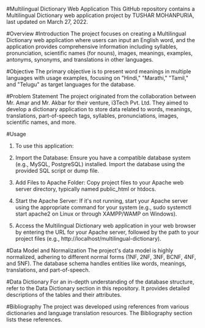 #Multilingual Dictionary Web Application
This GitHub repository contains a Multilingual Dictionary web application project by TUSHAR MOHANPURIA, last updated on March 27, 2022.

#Overview
#Introduction
The project focuses on creating a Multilingual Dictionary web application where users can input an English word, and the application provides comprehensive information including syllables, pronunciation, scientific names (for nouns), images, meanings, examples, antonyms, synonyms, and translations in other languages.

#Objective
The primary objective is to present word meanings in multiple languages with usage examples, focusing on "Hindi," "Marathi," "Tamil," and "Telugu" as target languages for the database.

#Problem Statement
The project originated from the collaboration between Mr. Amar and Mr. Akbar for their venture, i3Tech Pvt. Ltd. They aimed to develop a dictionary application to store data related to words, meanings, translations, part-of-speech tags, syllables, pronunciations, images, scientific names, and more.

#Usage
1. To use this application:

2. Import the Database: Ensure you have a compatible database system (e.g., MySQL, PostgreSQL) installed. Import the database using the provided SQL script or dump file.

3. Add Files to Apache Folder: Copy project files to your Apache web server directory, typically named public_html or htdocs.

4. Start the Apache Server: If it's not running, start your Apache server using the appropriate command for your system (e.g., sudo systemctl start apache2 on Linux or through XAMPP/WAMP on Windows).

5. Access the Multilingual Dictionary web application in your web browser by entering the URL for your Apache server, followed by the path to your project files (e.g., http://localhost/multilingual-dictionary).

#Data Model and Normalization
The project's data model is highly normalized, adhering to different normal forms (1NF, 2NF, 3NF, BCNF, 4NF, and 5NF). The database schema handles entities like words, meanings, translations, and part-of-speech.

#Data Dictionary
For an in-depth understanding of the database structure, refer to the Data Dictionary section in this repository. It provides detailed descriptions of the tables and their attributes.

#Bibliography
The project was developed using references from various dictionaries and language translation resources. The Bibliography section lists these references.
